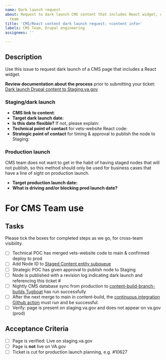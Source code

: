 ```yaml
---
name: Dark launch request
about: Request to dark launch CMS content that includes React widget, owned by CMS
  team
title: 'CMS/React content dark launch request: <content info>'
labels: CMS Team, Drupal engineering
assignees: ''

---
```


## Description
Use this issue to request dark launch of a CMS page that includes a React widget. 

**Review documentation about the process** prior to submitting your ticket: [Dark launch Drupal content to Staging.va.gov](https://github.com/department-of-veterans-affairs/va.gov-team/tree/master/products/public-websites#4-publish-a-cms-page-only-to-staging-using-entityqueue-in-order-to-stage-cms--content-build--vets-website-for-viewing-off-of-va-network)
  
  
### Staging/dark launch
* **CMS link to content**:
* **Target dark launch date**:
* **Is this date flexible?** If not, please explain: 
* **Technical point of contact** for vets-website React code: 
* **Strategic point of contact** for timing & approval to publish the node to Staging: 

### Production launch
CMS team does not want to get in the habit of having staged nodes that will not publish, so this method should only be used for business cases that have a line of sight on production launch. 

* **Target production launch date:** 
* **What is driving and/or blocking prod launch date?** 
  
# For CMS Team use
## Tasks
Please tick the boxes for completed steps as we go, for cross-team visibility.
- [ ] Technical POC has merged vets-website code to main & confirmed deploy to prod
- [ ] Add Node ID to [Staged Content entity subqueue](https://prod.cms.va.gov/admin/structure/entityqueue/staged_content/staged_content?destination=/admin/structure/entityqueue)
- [ ] Strategic POC has given approval to publish node to Staging
- [ ] Node is published with a revision log indicating dark launch and referencing this ticket #
- [ ] Nightly CMS database sync from production to [content-build-branch-builds Tugboat](https://tugboat.vfs.va.gov/6189a9af690c68dad4877ea5) has run successfully
- [ ] After the next merge to main in content-build, the [continuous integration Github action](https://github.com/department-of-veterans-affairs/content-build/actions/workflows/continuous-integration.yml) must run and be successful.
- [ ] Verify: page is present on staging.va.gov and does not appear on va.gov (prod)

## Acceptance Criteria
- [ ] Page is verified: Live on staging.va.gov
- [ ] Page is **not** live on VA.gov
- [ ] Ticket is cut for production launch planning, e.g. #10627
